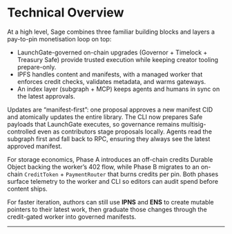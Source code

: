 # Technical Overview

At a high level, Sage combines three familiar building blocks and layers a pay-to-pin monetisation loop on top:

-   LaunchGate-governed on-chain upgrades (Governor + Timelock + Treasury Safe) provide trusted execution while keeping creator tooling prepare-only.
-   IPFS handles content and manifests, with a managed worker that enforces credit checks, validates metadata, and warms gateways.
-   An index layer (subgraph + MCP) keeps agents and humans in sync on the latest approvals.

Updates are “manifest-first”: one proposal approves a new manifest CID and atomically updates the entire library. The CLI now prepares Safe payloads that LaunchGate executes, so governance remains multisig-controlled even as contributors stage proposals locally. Agents read the subgraph first and fall back to RPC, ensuring they always see the latest approved manifest.

For storage economics, Phase A introduces an off-chain credits Durable Object backing the worker’s 402 flow, while Phase B migrates to an on-chain `CreditToken` + `PaymentRouter` that burns credits per pin. Both phases surface telemetry to the worker and CLI so editors can audit spend before content ships.

For faster iteration, authors can still use **IPNS** and **ENS** to create mutable pointers to their latest work, then graduate those changes through the credit-gated worker into governed manifests.

---
